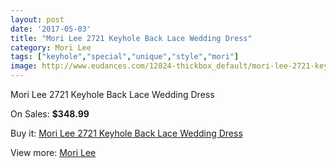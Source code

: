 ```yaml
---
layout: post
date: '2017-05-03'
title: "Mori Lee 2721 Keyhole Back Lace Wedding Dress"
category: Mori Lee
tags: ["keyhole","special","unique","style","mori"]
image: http://www.eudances.com/12824-thickbox_default/mori-lee-2721-keyhole-back-lace-wedding-dress.jpg
---
```

Mori Lee 2721 Keyhole Back Lace Wedding Dress

On Sales: **$348.99**
<a href="https://www.eudances.com/en/mori-lee/3921-mori-lee-2721-keyhole-back-lace-wedding-dress.html"><amp-img layout="responsive" width="600" height="600" src="//www.eudances.com/12824-thickbox_default/mori-lee-2721-keyhole-back-lace-wedding-dress.jpg" alt="Mori Lee 2721 Keyhole Back Lace Wedding Dress 0" /></a>
<a href="https://www.eudances.com/en/mori-lee/3921-mori-lee-2721-keyhole-back-lace-wedding-dress.html"><amp-img layout="responsive" width="600" height="600" src="//www.eudances.com/12829-thickbox_default/mori-lee-2721-keyhole-back-lace-wedding-dress.jpg" alt="Mori Lee 2721 Keyhole Back Lace Wedding Dress 1" /></a>
<a href="https://www.eudances.com/en/mori-lee/3921-mori-lee-2721-keyhole-back-lace-wedding-dress.html"><amp-img layout="responsive" width="600" height="600" src="//www.eudances.com/12828-thickbox_default/mori-lee-2721-keyhole-back-lace-wedding-dress.jpg" alt="Mori Lee 2721 Keyhole Back Lace Wedding Dress 2" /></a>
<a href="https://www.eudances.com/en/mori-lee/3921-mori-lee-2721-keyhole-back-lace-wedding-dress.html"><amp-img layout="responsive" width="600" height="600" src="//www.eudances.com/12827-thickbox_default/mori-lee-2721-keyhole-back-lace-wedding-dress.jpg" alt="Mori Lee 2721 Keyhole Back Lace Wedding Dress 3" /></a>
<a href="https://www.eudances.com/en/mori-lee/3921-mori-lee-2721-keyhole-back-lace-wedding-dress.html"><amp-img layout="responsive" width="600" height="600" src="//www.eudances.com/12826-thickbox_default/mori-lee-2721-keyhole-back-lace-wedding-dress.jpg" alt="Mori Lee 2721 Keyhole Back Lace Wedding Dress 4" /></a>
<a href="https://www.eudances.com/en/mori-lee/3921-mori-lee-2721-keyhole-back-lace-wedding-dress.html"><amp-img layout="responsive" width="600" height="600" src="//www.eudances.com/12825-thickbox_default/mori-lee-2721-keyhole-back-lace-wedding-dress.jpg" alt="Mori Lee 2721 Keyhole Back Lace Wedding Dress 5" /></a>

Buy it: [Mori Lee 2721 Keyhole Back Lace Wedding Dress](https://www.eudances.com/en/mori-lee/3921-mori-lee-2721-keyhole-back-lace-wedding-dress.html "Mori Lee 2721 Keyhole Back Lace Wedding Dress")

View more: [Mori Lee](https://www.eudances.com/en/9-mori-lee "Mori Lee")
